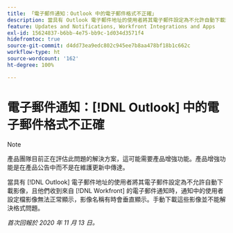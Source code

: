 ```yaml
---
title: 「電子郵件通知：Outlook 中的電子郵件格式不正確」
description: 當具有 Outlook 電子郵件地址的使用者將其電子郵件設定為不允許自動下載影像，且他們收到來自  [!DNL Workfront] 的電子郵件通知時，通知中的使用者設定檔影像無法正常顯示，影像名稱有時會垂直顯示。手動下載這些影像並不能解決格式問題。
feature: Updates and Notifications, Workfront Integrations and Apps
exl-id: 15624837-b6bb-4e75-bb9c-1d034d3571f4
hidefromtoc: true
source-git-commit: d4dd73ea9edc802c945ee7b8aa478bf18b1c662c
workflow-type: ht
source-wordcount: '162'
ht-degree: 100%

---
```


# 電子郵件通知：[!DNL Outlook] 中的電子郵件格式不正確

<!--Issue created by request-->

>[!NOTE]
>
>產品團隊目前正在評估此問題的解決方案，這可能需要產品增強功能。產品增強功能是在產品公告中而不是在維護更新中傳達。

當具有 [!DNL Outlook] 電子郵件地址的使用者將其電子郵件設定為不允許自動下載影像，且他們收到來自 [!DNL Workfront] 的電子郵件通知時，通知中的使用者設定檔影像無法正常顯示，影像名稱有時會垂直顯示。手動下載這些影像並不能解決格式問題。


_首次回報於 2020 年 11 月 13 日。_
